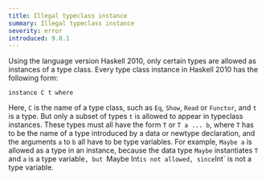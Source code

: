 ```yaml
---
title: Illegal typeclass instance
summary: Illegal typeclass instance
severity: error
introduced: 9.8.1
---
```


Using the language version Haskell 2010, only certain types are allowed as instances of a type class.
Every type class instance in Haskell 2010 has the following form:
```
instance C t where
````
Here, `C` is the name of a type class, such as `Eq`, `Show`, `Read` or `Functor`, and `t` is a type.
But only a subset of types `t` is allowed to appear in typeclass instances.
These types must all have the form `T` or `T a ... b`, where `T` has to be the name of a type introduced by a data or newtype declaration, and the arguments `a` to `b` all have to be type variables.
For example, `Maybe a` is allowed as a type in an instance, because the data type `Maybe` instantiates `T` and `a` is a type variable`, but `Maybe Int` is not allowed, since `Int` is not a type variable.
